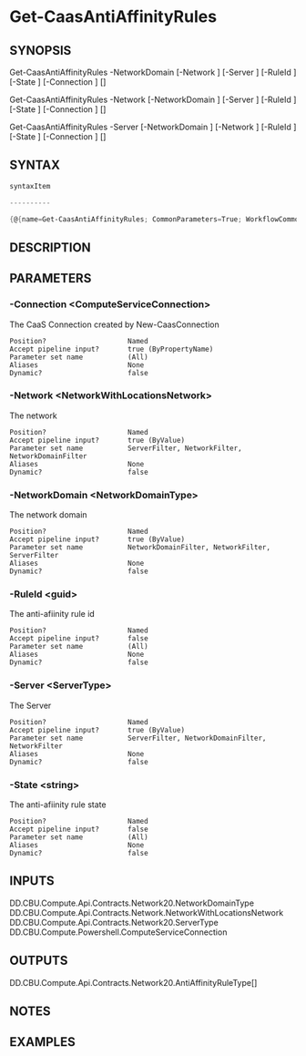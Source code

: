 ﻿Get-CaasAntiAffinityRules
===================

## SYNOPSIS

Get-CaasAntiAffinityRules -NetworkDomain <NetworkDomainType> [-Network <NetworkWithLocationsNetwork>] [-Server <ServerType>] [-RuleId <guid>] [-State <string>] [-Connection <ComputeServiceConnection>] [<CommonParameters>]

Get-CaasAntiAffinityRules -Network <NetworkWithLocationsNetwork> [-NetworkDomain <NetworkDomainType>] [-Server <ServerType>] [-RuleId <guid>] [-State <string>] [-Connection <ComputeServiceConnection>] [<CommonParameters>]

Get-CaasAntiAffinityRules -Server <ServerType> [-NetworkDomain <NetworkDomainType>] [-Network <NetworkWithLocationsNetwork>] [-RuleId <guid>] [-State <string>] [-Connection <ComputeServiceConnection>] [<CommonParameters>]


## SYNTAX
```powershell
syntaxItem                                                                                                                                                                                                                                                                                                                                                     

----------                                                                                                                                                                                                                                                                                                                                                     

{@{name=Get-CaasAntiAffinityRules; CommonParameters=True; WorkflowCommonParameters=False; parameter=System.Object[]}, @{name=Get-CaasAntiAffinityRules; CommonParameters=True; WorkflowCommonParameters=False; parameter=System.Object[]}, @{name=Get-CaasAntiAffinityRules; CommonParameters=True; WorkflowCommonParameters=False; parameter=System.Object[]}}
```

## DESCRIPTION


## PARAMETERS
### -Connection &lt;ComputeServiceConnection&gt;
The CaaS Connection created by New-CaasConnection
```
Position?                    Named
Accept pipeline input?       true (ByPropertyName)
Parameter set name           (All)
Aliases                      None
Dynamic?                     false
```
 
### -Network &lt;NetworkWithLocationsNetwork&gt;
The network
```
Position?                    Named
Accept pipeline input?       true (ByValue)
Parameter set name           ServerFilter, NetworkFilter, NetworkDomainFilter
Aliases                      None
Dynamic?                     false
```
 
### -NetworkDomain &lt;NetworkDomainType&gt;
The network domain
```
Position?                    Named
Accept pipeline input?       true (ByValue)
Parameter set name           NetworkDomainFilter, NetworkFilter, ServerFilter
Aliases                      None
Dynamic?                     false
```
 
### -RuleId &lt;guid&gt;
The anti-afiinity rule id
```
Position?                    Named
Accept pipeline input?       false
Parameter set name           (All)
Aliases                      None
Dynamic?                     false
```
 
### -Server &lt;ServerType&gt;
The Server
```
Position?                    Named
Accept pipeline input?       true (ByValue)
Parameter set name           ServerFilter, NetworkDomainFilter, NetworkFilter
Aliases                      None
Dynamic?                     false
```
 
### -State &lt;string&gt;
The anti-afiinity rule state
```
Position?                    Named
Accept pipeline input?       false
Parameter set name           (All)
Aliases                      None
Dynamic?                     false
```

## INPUTS
DD.CBU.Compute.Api.Contracts.Network20.NetworkDomainType
DD.CBU.Compute.Api.Contracts.Network.NetworkWithLocationsNetwork
DD.CBU.Compute.Api.Contracts.Network20.ServerType
DD.CBU.Compute.Powershell.ComputeServiceConnection


## OUTPUTS
DD.CBU.Compute.Api.Contracts.Network20.AntiAffinityRuleType[]


## NOTES


## EXAMPLES
